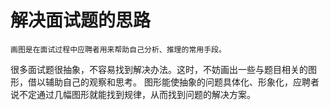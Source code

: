 # 解决面试题的思路

    画图是在面试过程中应聘者用来帮助自己分析、推理的常用手段。
很多面试题很抽象，不容易找到解决办法。这时，不妨画出一些与题目相关的图形，借以辅助自己的观察和思考。
图形能使抽象的问题具体化、形象化，应聘者说不定通过几幅图形就能找到规律，从而找到问题的解决方案。

